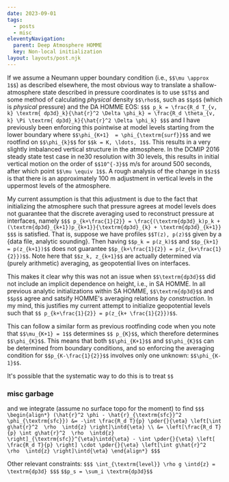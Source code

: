 ```yaml
---
date: 2023-09-01
tags:
  - posts
  - misc
eleventyNavigation:
  parent: Deep Atmosphere HOMME
  key: Non-local initialization
layout: layouts/post.njk
---
```


If we assume a Neumann upper boundary condition (i.e., `$$\mu \approx 1$$`) as described elsewhere,
the most obvious way to translate a shallow-atmosphere state described in pressure coordinates is to use
`$$T$$` and some method of calculating _physical_ density `$$\rho$$`, such as `$$p$$` (which is _physical_ pressure) and
the DA HOMME EOS:
`$$$
  p_k = \frac{R_d T_{v, k} \textrm{ dp3d}_k}{\hat{r}^2 \Delta \phi_k} = \frac{R_d \theta_{v, k} \Pi \textrm{ dp3d}_k}{\hat{r}^2 \Delta \phi_k}
$$$`
and I have previously been enforcing this pointwise at model levels starting from the lower boundary where `$$\phi_{K+1}  = \phi_{\textrm{surf}}$$`
and we rootfind on `$$\phi_{k}$$` for `$$k = K, \ldots, 1$$`. 
This results in a very slightly imbalanced vertical structure in the atmosphere. In the DCMIP 2016 steady state test case in ne30 resolution with 30 levels,
this results in initial vertical motion on the order of `$$10^{-3}$$` m/s for around 500 seconds, after which point `$$\mu \equiv 1$$`.
A rough analysis of the change in `$$z$$` is that there is an approximately 100 m adjustment in vertical levels in the uppermost levels of the atmosphere.

My current assumption is that this adjustment is due to the fact that initializing the atmosphere such that 
pressure agrees at model levels does not guarantee that the discrete averaging used to reconstruct
pressure at interfaces, namely
`$$$
  p_{k+\frac{1}{2}} = \frac{(\textrm{dp3d}_k)p_k + (\textrm{dp3d}_{k+1})p_{k+1}}{\textrm{dp3d}_{k} + \textrm{dp3d}_{k+1}}
$$$`
is satisfied. That is, suppose we have profiles `$$T(z), p(z)$$` given by a {data file, analytic sounding}. Then 
having `$$p_k = p(z_k)$$` and `$$p_{k+1} = p(z_{k+1})$$` does not guarantee `$$p_{k+\frac{1}{2}} = p(z_{k+\frac{1}{2}})$$`.
Note here that `$$z_k, z_{k+1}$$` are actually determined via (purely arithmetic) averaging, as geopotential lives on interfaces.


This makes it clear why this was not an issue when `$$\textrm{dp3d}$$` did not include an implicit dependence on height,
i.e., in SA HOMME.
In all previous analytic initializations within SA HOMME, `$$\textrm{dp3d}$$` and `$$p$$` agree
and satsify HOMME's averaging relations _by construction_. 
In my mind, this justifies my current attempt to initialize geopotential levels such that `$$ p_{k+\frac{1}{2}} = p(z_{k+ \frac{1}{2}})$$`.


This can follow a similar form as previous rootfinding code when you note that `$$\mu_{K+1} = 1$$` determines `$$ p_{K}$$`,
which therefore determines `$$\phi_{K}$$`. This means that both `$$\phi_{K+1}$$` and `$$\phi_{K}$$` can be determined
from boundary conditions, and so enforcing the averaging condition for `$$p_{K-\frac{1}{2}}$$` involves only 
one unknown: `$$\phi_{K-1}$$`.

It's possible that the systematic way to do this is to treat `$$`







### misc garbage
and we integrate (assume no surface topo for the moment) to find
`$$$
\begin{align*}
  (\hat{r}^2 \phi - \hat{r}_{\textrm{sfc}}^2 \phi_{\textrm{sfc}}) &= -\int \frac{R_d T}{p} \pder{}{\eta} \left[\int g\hat{r}^2  \rho  \intd{z} \right]\intd{\eta} \\
    &= \left[\frac{R_d T}{p} \int g\hat{r}^2  \rho  \intd{z} \right]_{\textrm{sfc}}^{\eta}\intd{\eta} - \int \pder{}{\eta} \left[ \frac{R_d T}{p} \right] \cdot \pder{}{\eta} \left[\int g\hat{r}^2  \rho  \intd{z} \right]\intd{\eta}
\end{align*}
$$$`


Other relevant constraints:
`$$$
\int_{\textrm{level}} \rho g \intd{z} = \textrm{dp3d}
$$$`
`$$p_s = \sum_i \textrm{dp3d}$$`